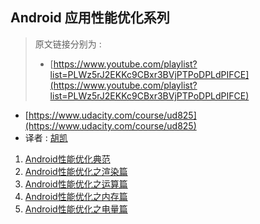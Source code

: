 ## Android 应用性能优化系列

>原文链接分别为 :   
>
>* [https://www.youtube.com/playlist?list=PLWz5rJ2EKKc9CBxr3BVjPTPoDPLdPIFCE](https://www.youtube.com/playlist?list=PLWz5rJ2EKKc9CBxr3BVjPTPoDPLdPIFCE)
* [https://www.udacity.com/course/ud825](https://www.udacity.com/course/ud825)
* 译者 : [胡凯](http://hukai.me)


1. [Android性能优化典范](http://hukai.me/android-performance-patterns/)
2. [Android性能优化之渲染篇](http://hukai.me/android-performance-render/)
3. [Android性能优化之运算篇](http://hukai.me/android-performance-compute/)
4. [Android性能优化之内存篇](http://hukai.me/android-performance-memory/)
5. [Android性能优化之电量篇](http://hukai.me/android-performance-battery/) 